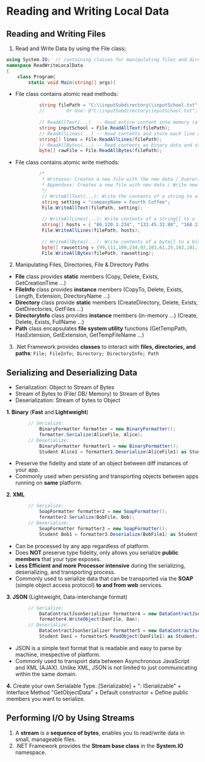 # Reading and Writing Local Data
## Reading and Writing Files
1. Read and Write Data by using the File class;
```cs 
using System.IO;  // containing classes for manipulating files and directories. 
namespace ReadWriteLocalData
{
    class Program{
        static void Main(string[] args){
```
- File class contains atomic read methods:
```cs
            string filePath = "C:\\inputSubdirectory\\inputSchool.txt"; // One may use '\\' or use '\' with '@' before the string.
            //        Or Use: @"C:\inputSubdirectory\inputSchool.txt";
            
            // ReadAllText(...)  -- Read entire content into memory (a string):
            string inputSchool = File.ReadAllText(filePath);
            // ReadAllLines(...) -- Read contents and store each line at a new index in a string array:
            string[] lines = File.ReadAllLines(filePath);
            // ReadAllBytes(...) -- Read contents as binary data and store data in a byte array:
            byte[] rawFile = File.ReadAllBytes(filePath);
```
- File class contains atomic write methods:
```cs
            /*
             * Writexxx: Creates a new file with the new data / Overwrites the existing file with new data.
             * Appendxxx: Creates a new file with new data / Write new data to the end of the existing file.
             */
             // WriteAllText(...): Write the contents of a string to a file, overwrite contents if the file exists.
             string setting = "companyName = Fourth Coffee";
             File.WriteAllText(filePath, setting);
             
             // WriteAllLines(...): Write contents of a string[] to a file, each entry in the string[] represents a new line in the file.
             string[] hosts = { "86.120.1.234", "133.45.32.80", "168.134.35.65" };
             File.WriteAllLines(filePath, hosts);
             
             // WriteAllBytes(...): Write contents of a byte[] to a binary file:
             byte[] rawsetting = {99,111,109,234,97,101,61,25,102,101,101,111,102,104,78};
             File.WriteAllBytes(filePath, rawsetting);
```
2. Manipulating Files, Directories, File & Directory Paths
- **File** class provides **static** members (Copy, Delete, Exists, GetCreationTime ...)
- **FileInfo** class provides **instance** members (CopyTo, Delete, Exists, Length, Extension, DirectoryName ...)
- **Directory** class provide **static** members (CreateDirectory, Delete, Exists, GetDirectories, GetFiles ...)
- **DirectoryInfo** class provides **instance** members (in-memory ...) (Create, Delete, Exists, FullName ...)
- **Path** class encapsulates **file system utility** functions (GetTempPath, HasExtension, GetExtension, GetTempFileName ...)
3. .Net Framework provides **classes** to interact with **files, directories, and paths**:
``` File; FileInfo; Directory; DirectoryInfo; Path ```
## Serializing and Deserializing Data
- Serialization: Object to Stream of Bytes
- Stream of Bytes to (File/ DB/ Memory) to Stream of Bytes
- Deserialization: Stream of bytes to Object

**1. Binary** (**Fast** and **Lightweight**)
```cs
        // Serialize:
            BinaryFormatter formatter = new BinaryFormatter();
            formatter.Serialize(AliceFile, Alice);
        // Deserialize:
            BinaryFormatter formatter1 = new BinaryFormatter();
            Student Alice1 = formatter1.Deserialize(AliceFile1) as Student;
```
- Preserve the fidelity and state of an  object between diff instances of your app.
- Commonly used when persisting and transporting objects between apps running on **same** platform.

**2. XML** 
```cs
        // Serialize:
            SoapFormatter formatter2 = new SoapFormatter();
            formatter2.Serialize(BobFile, Bob);
        // Deserialize:
            SoapFormatter formatter3 = new SoapFormatter();
            Student Bob1 = formatter3.Deserialize(BobFile1) as Student;
```
- Can be processed by any app regardless of platform.
- Does **NOT** preserve type fidelity, only allows you serialize **public members** that your type exposes.
- **Less Efficient and more Processor intensive** during the serializing, deserializing, and transporting process.
- Commonly used to serialize data that can be transported via the **SOAP** (simple object access protocol) **to and from web** services.

**3. JSON** (Lightweight, Data-interchange format)
```cs
        // Serialize:
            DataContractJsonSerializer formatter4 = new DataContractJsonSerializer(typeof(Student));
            formatter4.WriteObject(DanFile, Dan);
        // Deserialize:
            DataContractJsonSerializer formatter5 = new DataContractJsonSerializer(typeof(Student));
            Student Dan1 = formatter5.ReadObject(DanFile1) as Student;
```
- JSON is a simple text format that is readable and easy to parse by machine, irrespective of platform.
- Commonly used to transport data between Asynchronous JavaScript and XML (AJAX). Unlike XML, JSON is not limited to just communicating within the same domain.

**4.** Create your own Serialable Type.
[Serializable] + ": ISerializable" + Interface Method "GetObjectData" + Default constructor + Define public members you want to serialize.
## Performing I/O by Using Streams
1. A **stream** is a **sequence of bytes**, enables you to read/write data in small, manageable files.
2. .NET Framework provides the **Stream base class** in the **System.IO** namespace.
